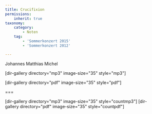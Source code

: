 ```yaml
---
title: Crucifixion
permissions:
    inherit: true
taxonomy:
    category:
        - Noten
    tag: 
        - 'Sommerkonzert 2015'
        - 'Sommerkonzert 2012'

---
```


Johannes Matthias Michel

[dir-gallery directory="mp3" image-size="35" style="mp3"]

[dir-gallery directory="pdf" image-size="35" style="pdf"]

===

[dir-gallery directory="mp3" image-size="35" style="countmp3"]
[dir-gallery directory="pdf" image-size="35" style="countpdf"]